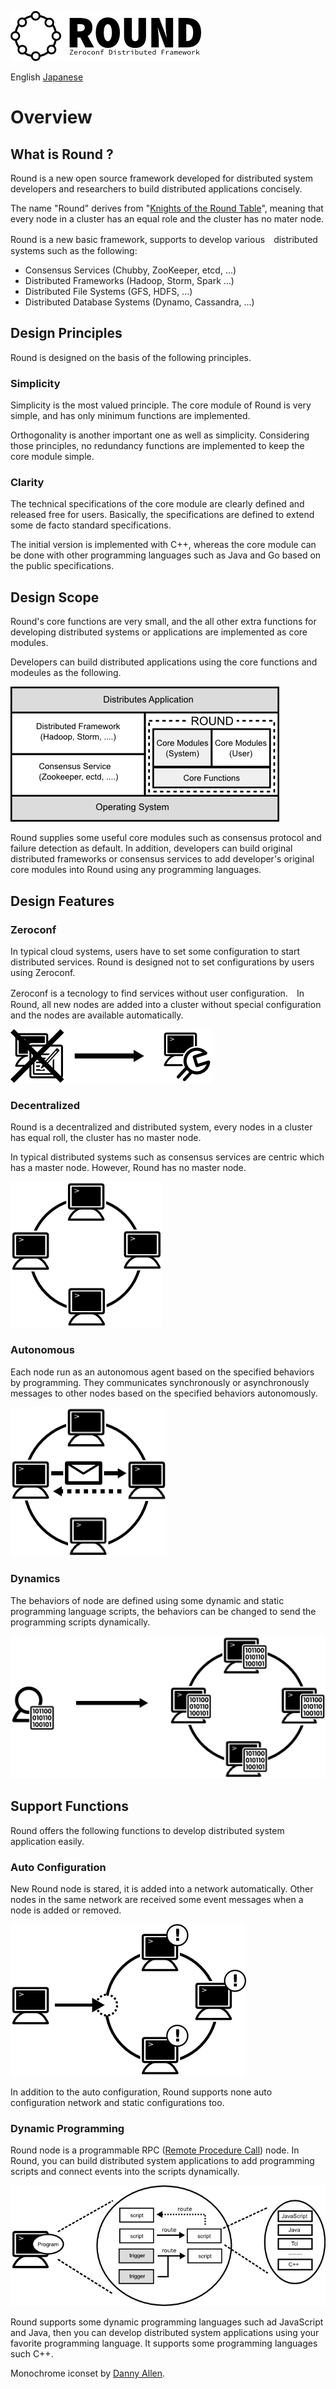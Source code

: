 ![round_logo](img/round_logo.png)

English [Japanese](round_overview_jp.md)

# Overview

## What is Round ?

Round is a new open source framework developed for distributed system developers and researchers to build distributed applications concisely.

The name "Round" derives from "[Knights of the Round Table](http://en.wikipedia.org/wiki/Round_Table)", meaning that every node in a cluster has an equal role and the cluster has no mater node.

Round is a new basic framework, supports to develop various　distributed systems such as the following:

- Consensus Services (Chubby, ZooKeeper, etcd, ...)
- Distributed Frameworks (Hadoop, Storm, Spark ...)
- Distributed File Systems (GFS, HDFS, ...)
- Distributed Database Systems (Dynamo, Cassandra, ...)

## Design Principles

Round is designed on the basis of the following principles.

### Simplicity

Simplicity is the most valued principle. The core module of Round is very simple, and has only minimum functions are implemented.

Orthogonality is another important one as well as simplicity. Considering those principles, no redundancy functions are implemented to keep the core module simple.

### Clarity

The technical specifications of the core module are clearly defined and released free for users. Basically, the specifications are defined to extend some de facto standard specifications.

The initial version is implemented with C++, whereas the core module can be done with other programming languages such as Java and Go based on the public specifications.

## Design Scope

Round's core functions are very small, and the all other extra functions for developing distributed systems or applications are implemented as core modules.

Developers can build distributed applications using the core functions and modeules as the following.

![round_design_scope](img/round_design_scope.png)

Round supplies some useful core modules such as consensus protocol and failure detection as default. In addition, developers can build original distributed frameworks or consensus services to add developer's original core modules into Round using any programming languages.

## Design Features

### Zeroconf

In typical cloud systems, users have to set some configuration to start distributed services. Round is designed not to set configurations by users using Zeroconf.

Zeroconf is a tecnology to find services without user configuration.　In Round, all new nodes are added into a cluster without special configuration and the nodes are available automatically.

![round_overview_zeroconf](img/round_overview_zeroconf.png)

### Decentralized

Round is a decentralized and distributed system,
every nodes in a cluster has equal roll, the cluster has no master node.

In typical distributed systems such as consensus services are centric which has a master node. However, Round has no master node.

![round_overview_zeroconf](img/round_overview_decentralized.png)

### Autonomous

Each node run as an autonomous agent based on the specified behaviors by programming. They communicates synchronously or asynchronously messages to other nodes based on the specified behaviors autonomously.

![round_overview_autonomous](img/round_overview_autonomous.png)

### Dynamics

The behaviors of node are defined using some dynamic and static programming language scripts, the behaviors can be changed to send the programming scripts dynamically.

![round_overview_dynamics](img/round_overview_dynamics.png)

## Support Functions

Round offers the following functions to develop distributed system application easily.

### Auto Configuration

New Round node is stared, it is added into a network automatically. Other nodes in the same network are received some event messages when a node is added or removed.

![auto-configuration](img/round_overview_autoconfig.png)

In addition to the auto configuration, Round supports none auto configuration network and static configurations too.


### Dynamic Programming

Round node is a programmable RPC ([Remote Procedure Call](http://en.wikipedia.org/wiki/Remote_procedure_call)) node.
In Round, you can build distributed system applications to add programming scripts and connect events into the scripts dynamically.

![auto-configuration](img/round_overview_programming.png)

Round supports some dynamic programming languages such ad JavaScript and Java, then you can develop distributed system applications using your favorite programming language. It supports some programming languages such C++.

Monochrome iconset by [Danny Allen](http://dannya.org).
